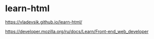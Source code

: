 # learn-html
https://vladevsik.github.io/learn-html/

https://developer.mozilla.org/ru/docs/Learn/Front-end_web_developer